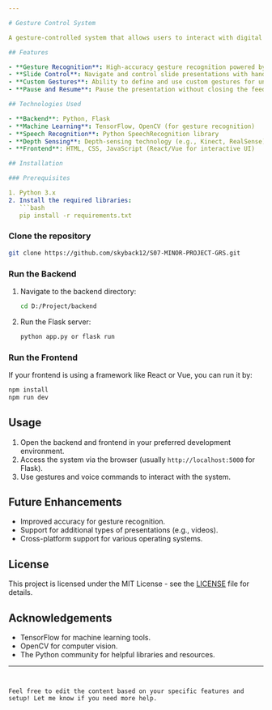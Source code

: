 ```yaml
---

# Gesture Control System

A gesture-controlled system that allows users to interact with digital content such as slides and presentations using hand gestures. The system leverages machine learning and depth-sensing technologies to recognize custom gestures, providing an intuitive and accessible interface for users.

## Features

- **Gesture Recognition**: High-accuracy gesture recognition powered by machine learning.
- **Slide Control**: Navigate and control slide presentations with hand gestures.
- **Custom Gestures**: Ability to define and use custom gestures for unique actions.
- **Pause and Resume**: Pause the presentation without closing the feed.

## Technologies Used

- **Backend**: Python, Flask
- **Machine Learning**: TensorFlow, OpenCV (for gesture recognition)
- **Speech Recognition**: Python SpeechRecognition library
- **Depth Sensing**: Depth-sensing technology (e.g., Kinect, RealSense)
- **Frontend**: HTML, CSS, JavaScript (React/Vue for interactive UI)

## Installation

### Prerequisites

1. Python 3.x
2. Install the required libraries:
   ```bash
   pip install -r requirements.txt
   ```

### Clone the repository
```bash
git clone https://github.com/skyback12/S07-MINOR-PROJECT-GRS.git
```

### Run the Backend
1. Navigate to the backend directory:
   ```bash
   cd D:/Project/backend
   ```

2. Run the Flask server:
   ```bash
   python app.py or flask run
   ```

### Run the Frontend
If your frontend is using a framework like React or Vue, you can run it by:
```bash
npm install
npm run dev
```

## Usage

1. Open the backend and frontend in your preferred development environment.
2. Access the system via the browser (usually `http://localhost:5000` for Flask).
3. Use gestures and voice commands to interact with the system.

## Future Enhancements

- Improved accuracy for gesture recognition.
- Support for additional types of presentations (e.g., videos).
- Cross-platform support for various operating systems.

## License

This project is licensed under the MIT License - see the [LICENSE](LICENSE) file for details.

## Acknowledgements

- TensorFlow for machine learning tools.
- OpenCV for computer vision.
- The Python community for helpful libraries and resources.

---
```


Feel free to edit the content based on your specific features and setup! Let me know if you need more help.
